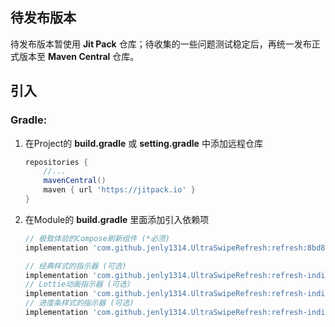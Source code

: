 
## 待发布版本

待发布版本暂使用 **Jit Pack** 仓库；待收集的一些问题测试稳定后，再统一发布正式版本至 **Maven Central** 仓库。

## 引入

### Gradle:

1. 在Project的 **build.gradle** 或 **setting.gradle** 中添加远程仓库

    ```gradle
    repositories {
        //...
        mavenCentral()
        maven { url 'https://jitpack.io' }
    }
    ```

2. 在Module的 **build.gradle** 里面添加引入依赖项

    ```gradle
    // 极致体验的Compose刷新组件 (*必须)
    implementation 'com.github.jenly1314.UltraSwipeRefresh:refresh:8bd8003347'

    // 经典样式的指示器 (可选)
    implementation 'com.github.jenly1314.UltraSwipeRefresh:refresh-indicator-classic:8bd8003347'
    // Lottie动画指示器 (可选)
    implementation 'com.github.jenly1314.UltraSwipeRefresh:refresh-indicator-lottie:8bd8003347'
    // 进度条样式的指示器 (可选)
    implementation 'com.github.jenly1314.UltraSwipeRefresh:refresh-indicator-progress:8bd8003347'
    ```
